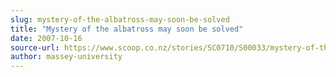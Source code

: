 ```yaml
---
slug: mystery-of-the-albatross-may-soon-be-solved
title: "Mystery of the albatross may soon be solved"
date: 2007-10-16
source-url: https://www.scoop.co.nz/stories/SC0710/S00033/mystery-of-the-albatross-may-soon-be-solved.htm
author: massey-university
---
```

